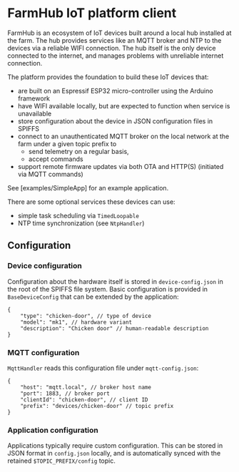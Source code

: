 # FarmHub IoT platform client

FarmHub is an ecosystem of IoT devices built around a local hub installed at the farm.
The hub provides services like an MQTT broker and NTP to the devices via a reliable WIFI connection.
The hub itself is the only device connected to the internet, and manages problems with unreliable internet connection.

The platform provides the foundation to build these IoT devices that:

- are built on an Espressif ESP32 micro-controller using the Arduino framework
- have WIFI available locally, but are expected to function when service is unavailable
- store configuration about the device in JSON configuration files in SPIFFS
- connect to an unauthenticated MQTT broker on the local network at the farm under a given topic prefix to
  - send telemetry on a regular basis,
  - accept commands
- support remote firmware updates via both OTA and HTTP(S) (initiated via MQTT commands)

See [examples/SimpleApp] for an example application.

There are some optional services these devices can use:

- simple task scheduling via `TimedLoopable`
- NTP time synchronization (see `NtpHandler`)

## Configuration

### Device configuration

Configuration about the hardware itself is stored in `device-config.json` in the root of the SPIFFS file system.
Basic configuration is provided in `BaseDeviceConfig` that can be extended by the application:

```jsonc
{
    "type": "chicken-door", // type of device
    "model": "mk1", // hardware variant
    "description": "Chicken door" // human-readable description
}
```

### MQTT configuration

`MqttHandler` reads this configuration file under `mqtt-config.json`:

```jsonc
{
    "host": "mqtt.local", // broker host name
    "port": 1883, // broker port
    "clientId": "chicken-door", // client ID
    "prefix": "devices/chicken-door" // topic prefix
}
```

### Application configuration

Applications typically require custom configuration.
This can be stored in JSON format in `config.json` locally, and is automatically synced with the retained `$TOPIC_PREFIX/config` topic.
